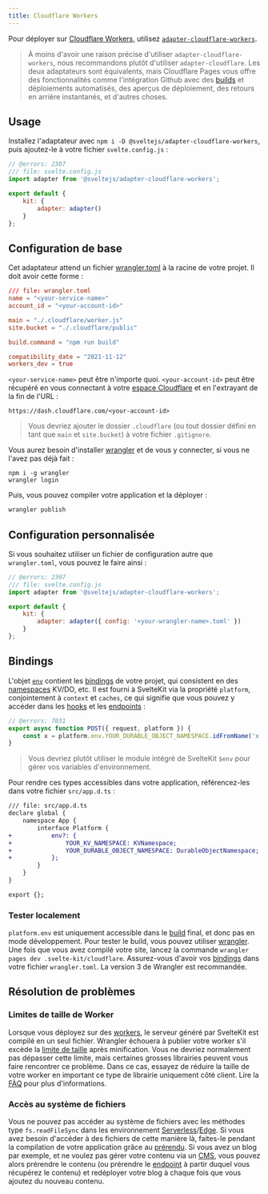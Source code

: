 ```yaml
---
title: Cloudflare Workers
---
```


Pour déployer sur [Cloudflare Workers](https://workers.cloudflare.com/), utilisez [`adapter-cloudflare-workers`](https://github.com/sveltejs/kit/tree/master/packages/adapter-cloudflare-workers).

> À moins d'avoir une raison précise d'utiliser `adapter-cloudflare-workers`, nous recommandons plutôt d'utiliser `adapter-cloudflare`. Les deux adaptateurs sont équivalents, mais Cloudflare Pages vous offre des fonctionnalités comme l'intégration Github avec des <span class="vo">[builds](PUBLIC_SVELTE_SITE_URL/docs/development#build)</span> et déploiements automatisés, des aperçus de déploiement, des retours en arrière instantanés, et d'autres choses.

## Usage

Installez l'adaptateur avec `npm i -D @sveltejs/adapter-cloudflare-workers`, puis ajoutez-le à votre fichier `svelte.config.js` :

```js
// @errors: 2307
/// file: svelte.config.js
import adapter from '@sveltejs/adapter-cloudflare-workers';

export default {
	kit: {
		adapter: adapter()
	}
};
```

## Configuration de base

Cet adaptateur attend un fichier [wrangler.toml](https://developers.cloudflare.com/workers/platform/sites/configuration) à la racine de votre projet. Il doit avoir cette forme :

```toml
/// file: wrangler.toml
name = "<your-service-name>"
account_id = "<your-account-id>"

main = "./.cloudflare/worker.js"
site.bucket = "./.cloudflare/public"

build.command = "npm run build"

compatibility_date = "2021-11-12"
workers_dev = true
```

`<your-service-name>` peut être n'importe quoi. `<your-account-id>` peut être récupéré en vous connectant à votre [espace Cloudflare](https://dash.cloudflare.com) et en l'extrayant de la fin de l'URL :

```
https://dash.cloudflare.com/<your-account-id>
```

> Vous devriez ajouter le dossier `.cloudflare` (ou tout dossier défini en tant que `main` et `site.bucket`) à votre fichier `.gitignore`.

Vous aurez besoin d'installer [wrangler](https://developers.cloudflare.com/workers/wrangler/get-started/) et de vous y connecter, si vous ne l'avez pas déjà fait :

```
npm i -g wrangler
wrangler login
```

Puis, vous pouvez compiler votre application et la déployer :

```sh
wrangler publish
```

## Configuration personnalisée

Si vous souhaitez utiliser un fichier de configuration autre que `wrangler.toml`, vous pouvez le faire ainsi :

```js
// @errors: 2307
/// file: svelte.config.js
import adapter from '@sveltejs/adapter-cloudflare-workers';

export default {
	kit: {
		adapter: adapter({ config: '<your-wrangler-name>.toml' })
	}
};
```

## Bindings


L'objet [`env`](https://developers.cloudflare.com/workers/runtime-apis/fetch-event#parameters) contient les [bindings](https://developers.cloudflare.com/workers/platform/environment-variables/) de votre projet, qui consistent en des <span class="vo">[namespaces](PUBLIC_SVELTE_SITE_URL/docs/development#namespace)</span> KV/DO, etc. Il est fourni à SvelteKit via la propriété `platform`, conjointement à `context` et `caches`, ce qui signifie que vous pouvez y accéder dans les <span class="vo">[hooks](PUBLIC_SVELTE_SITE_URL/docs/sveltejs#hook)</span> et les <span class="vo">[endpoints](PUBLIC_SVELTE_SITE_URL/docs/web#endpoint)</span> :

```js
// @errors: 7031
export async function POST({ request, platform }) {
	const x = platform.env.YOUR_DURABLE_OBJECT_NAMESPACE.idFromName('x');
}
```

> Vous devriez plutôt utiliser le module intégré de SvelteKit `$env` pour gérer vos variables d'environnement.

Pour rendre ces types accessibles dans votre application, référencez-les dans votre fichier `src/app.d.ts` :

```diff
/// file: src/app.d.ts
declare global {
	namespace App {
		interface Platform {
+			env?: {
+				YOUR_KV_NAMESPACE: KVNamespace;
+				YOUR_DURABLE_OBJECT_NAMESPACE: DurableObjectNamespace;
+			};
		}
	}
}

export {};
```

### Tester localement

`platform.env` est uniquement accessible dans le <span class="vo">[build](PUBLIC_SVELTE_SITE_URL/docs/development#build)</span> final, et donc pas en mode développement. Pour tester le build, vous pouvez utiliser [wrangler](https://developers.cloudflare.com/workers/cli-wrangler). Une fois que vous avez compilé votre site, lancez la commande `wrangler pages dev .svelte-kit/cloudflare`. Assurez-vous d'avoir vos [bindings](https://developers.cloudflare.com/workers/wrangler/configuration/#bindings) dans votre fichier `wrangler.toml`. La version 3 de Wrangler est recommandée.

## Résolution de problèmes

### Limites de taille de Worker

Lorsque vous déployez sur des <span class="vo">[workers](PUBLIC_SVELTE_SITE_URL/docs/development#worker)</span>, le serveur généré par SvelteKit est compilé en un seul fichier. Wrangler échouera à publier votre worker s'il excède la [limite de taille](https://developers.cloudflare.com/workers/platform/limits/#worker-size) après minification. Vous ne devriez normalement pas dépasser cette limite, mais certaines grosses librairies peuvent vous faire rencontrer ce problème. Dans ce cas, essayez de réduire la taille de votre worker en important ce type de librairie uniquement côté client. Lire la [FÀQ](./faq#comment-utiliser-x-avec-sveltekit-comment-utiliser-une-librairie-r-serv-e-au-client-qui-d-pend-de-document-ou-de-window) pour plus d'informations.




### Accès au système de fichiers

Vous ne pouvez pas accéder au système de fichiers avec les méthodes type `fs.readFileSync` dans les environnement <span class="vo">[Serverless](PUBLIC_SVELTE_SITE_URL/docs/web#serverless)</span>/<span class="vo">[Edge](PUBLIC_SVELTE_SITE_URL/docs/web#edge)</span>. Si vous avez besoin d'accéder à des fichiers de cette manière là, faites-le pendant la compilation de votre application grâce au [prérendu](page-options#prerender). Si vous avez un blog par exemple, et ne voulez pas gérer votre contenu via un <span class="vo">[CMS](PUBLIC_SVELTE_SITE_URL/docs/web#cms)</span>, vous pouvez alors prérendre le contenu (ou prérendre le <span class="vo">[endpoint](PUBLIC_SVELTE_SITE_URL/docs/web#endpoint)</span> à partir duquel vous récupérez le contenu) et redéployer votre blog à chaque fois que vous ajoutez du nouveau contenu.

